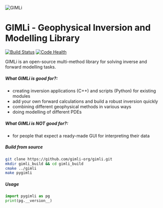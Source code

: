 <!---
Readme for Github repository only. (Get's selected before *.rst file)
-->

![GIMLi](https://raw.githubusercontent.com/gimli-org/gimli/master/doc/_themes/gimli/static/gimli.png)

# GIMLi - Geophysical Inversion and Modelling Library

[![Build Status](http://www.pygimli.org/build_status.svg)](http://www.pygimli.org/build.log)
[![Code Health](https://landscape.io/github/gimli-org/gimli/master/landscape.svg)](https://landscape.io/github/gimli-org/gimli/master)


GIMLi is an open-source multi-method library for solving inverse
and forward modelling tasks.

##### What GIMLi is good for?:

- creating inversion applications (C++) and scripts (Python) for existing modules
- add your own forward calculations and build a robust inversion quickly
- combining different geophysical methods in various ways
- doing modelling of different PDEs

##### What GIMLi is **NOT** good for?:

- for people that expect a ready-made GUI for interpreting their data

##### Build from source
```bash
git clone https://github.com/gimli-org/gimli.git
mkdir gimli_build && cd gimli_build
cmake ../gimli
make pygimli
```

##### Usage
```python
import pygimli as pg
print(pg.__version__)
```

<!---
Link to www.gimli.org at some point
-->
